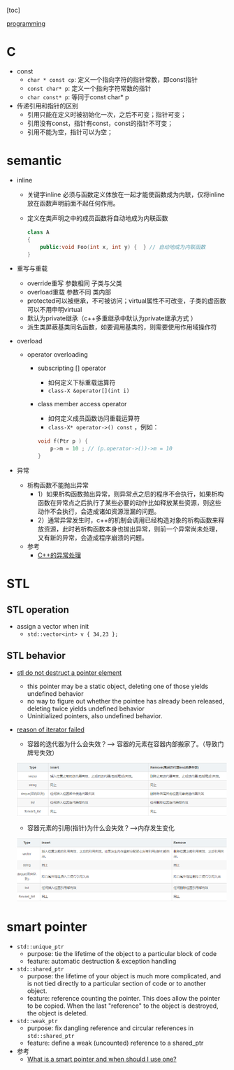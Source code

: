 
[toc]

[programming](./prog.md)

# C

* const
    * `char * const cp`: 定义一个指向字符的指针常数，即const指针
    * `const char* p`: 定义一个指向字符常数的指针
    * `char const* p`: 等同于const char* p
* 传递引用和指针的区别
    * 引用只能在定义时被初始化一次，之后不可变；指针可变；
    * 引用没有const，指针有const，const的指针不可变；
    * 引用不能为空，指针可以为空；


# semantic

* inline
    * 关键字inline 必须与函数定义体放在一起才能使函数成为内联，仅将inline 放在函数声明前面不起任何作用。
    * 定义在类声明之中的成员函数将自动地成为内联函数
        
        ```c++
        class A
        {
            public:void Foo(int x, int y) {  } // 自动地成为内联函数
        }
        ```

* 重写与重载
    * override重写 参数相同 子类与父类
    * overload重载 参数不同 类内部
    * protected可以被继承，不可被访问；virtual属性不可改变，子类的虚函数可以不用申明virtual
    * 默认为private继承（c++多重继承中默认为private继承方式 ）
    * 派生类屏蔽基类同名函数，如要调用基类的，则需要使用作用域操作符
* overload
    * operator overloading
        * subscripting [] operator
            * 如何定义下标重载运算符
            * `class-X &operator[](int i)`
        * class member access operator
            * 如何定义成员函数访问重载运算符
            * `class-X* operator->() const` ，例如：
            
            ```c++
            void f(Ptr p ) {
                p->m = 10 ; // (p.operator->())->m = 10
            }
            ```
            

* 异常
    * 析构函数不能抛出异常
        * 1）如果析构函数抛出异常，则异常点之后的程序不会执行，如果析构函数在异常点之后执行了某些必要的动作比如释放某些资源，则这些动作不会执行，会造成诸如资源泄漏的问题。
        * 2）通常异常发生时，c++的机制会调用已经构造对象的析构函数来释放资源，此时若析构函数本身也抛出异常，则前一个异常尚未处理，又有新的异常，会造成程序崩溃的问题。
    * 参考
        * [C++的异常处理](https://blog.csdn.net/daheiantian/article/details/6530318)

# STL

## STL operation

* assign a vector when init
    * `std::vector<int> v { 34,23 };`

## STL behavior

* [stl do not destruct a pointer element](https://stackoverflow.com/questions/4260464/does-stdlistremove-method-call-destructor-of-each-removed-element)
    * this pointer may be a static object, deleting one of those yields undefined behavior
    * no way to figure out whether the pointee has already been released, deleting twice yields undefined behavior
    * Uninitialized pointers, also undefined behavior.
* [reason of iterator failed](https://blog.csdn.net/y1196645376/article/details/52938474)
    * 容器的迭代器为什么会失效？--> 容器的元素在容器内部搬家了。（导致门牌号失效）

    ![iterator_failed.PNG](./cpp/iterator_failed.PNG)

    * 容器元素的引用(指针)为什么会失效？-->内存发生变化
    
    ![iterator_ref_failed.PNG](./cpp/iterator_ref_failed.PNG)

# smart pointer

* `std::unique_ptr`
    * purpose: tie the lifetime of the object to a particular block of code
    * feature: automatic destruction & exception handling
* `std::shared_ptr`
    * purpose: the lifetime of your object is much more complicated, and is not tied directly to a particular section of code or to another object.
    * feature: reference counting the pointer. This does allow the pointer to be copied. When the last "reference" to the object is destroyed, the object is deleted.
* `std::weak_ptr`
    * purpose: fix dangling reference and circular references in `std::shared_ptr`
    * feature: define a weak (uncounted) reference to a shared_ptr
* 参考
    * [What is a smart pointer and when should I use one?](http://stackoverflow.com/questions/106508/what-is-a-smart-pointer-and-when-should-i-use-one)